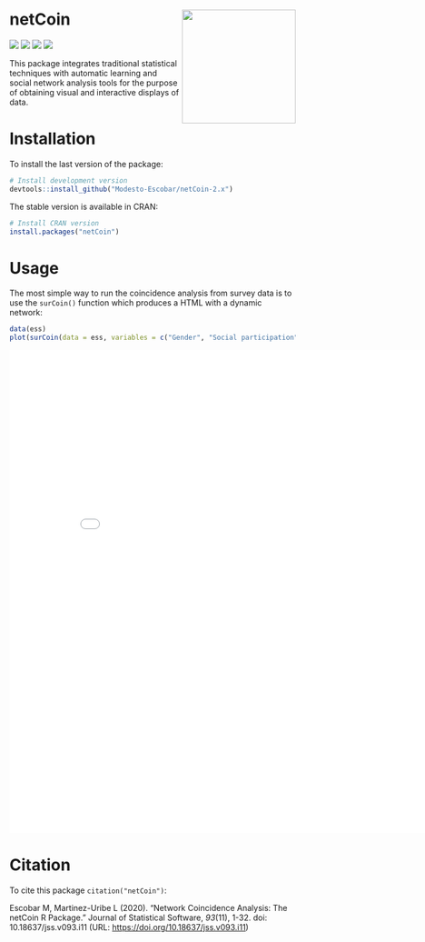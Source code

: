 
# netCoin <img src="man/figures/hexa_netCoin.png" align="right" alt="" width="200" />

<!-- badges: start -->

[![](http://cranlogs.r-pkg.org/badges/last-month/netCoin?color=green)](https://cran.r-project.org/package=netCoin)
[![](https://www.r-pkg.org/badges/version/netCoin?color=orange)](https://cran.r-project.org/package=netCoin)
[![](https://img.shields.io/badge/doi-10.18637/jss.v093.i11-yellow.svg)](https://doi.org/10.18637/jss.v093.i11)
[![](https://img.shields.io/badge/lifecycle-maturing-blue.svg)](https://www.tidyverse.org/lifecycle/#maturing)
<!-- badges: end -->

This package integrates traditional statistical techniques with
automatic learning and social network analysis tools for the purpose of
obtaining visual and interactive displays of data.

# Installation

To install the last version of the package:

``` r
# Install development version
devtools::install_github("Modesto-Escobar/netCoin-2.x")
```

The stable version is available in CRAN:

``` r
# Install CRAN version
install.packages("netCoin")
```

# Usage

The most simple way to run the coincidence analysis from survey data is
to use the `surCoin()` function which produces a HTML with a dynamic
network:

``` r
data(ess)
plot(surCoin(data = ess, variables = c("Gender", "Social participation"))) # plot network object
```

<iframe width="850" height="850" src="articles/pkgdown/index/html/index1/index.html" frameborder="0" allow="autoplay; encrypted-media" allowfullscreen>

</iframe>

# Citation

To cite this package `citation("netCoin")`:

Escobar M, Martinez-Uribe L (2020). “Network Coincidence Analysis: The
netCoin R Package.” Journal of Statistical Software, *93*(11), 1-32.
doi: 10.18637/jss.v093.i11 (URL:
<https://doi.org/10.18637/jss.v093.i11>)

